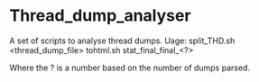 # Thread_dump_analyser
A set of scripts to analyse thread dumps.
Uage:
split_THD.sh <thread_dump_file>
tohtml.sh stat_final_final_<?>

Where the ? is a number based on the number of dumps parsed.
